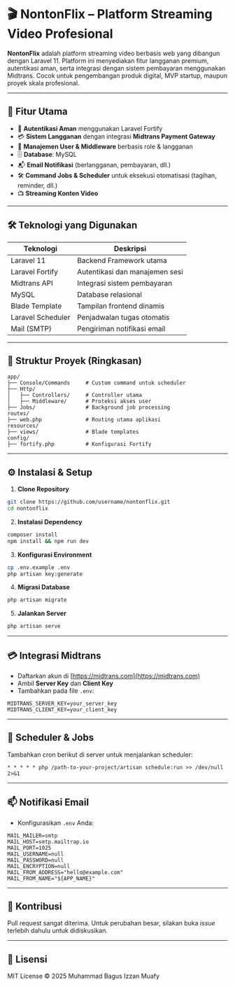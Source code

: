 # 🎬 NontonFlix – Platform Streaming Video Profesional

**NontonFlix** adalah platform streaming video berbasis web yang dibangun dengan Laravel 11. Platform ini menyediakan fitur langganan premium, autentikasi aman, serta integrasi dengan sistem pembayaran menggunakan Midtrans. Cocok untuk pengembangan produk digital, MVP startup, maupun proyek skala profesional.

---

## 🚀 Fitur Utama

- 🔐 **Autentikasi Aman** menggunakan Laravel Fortify
- 💳 **Sistem Langganan** dengan integrasi **Midtrans Payment Gateway**
- 🧠 **Manajemen User & Middleware** berbasis role & langganan
- 🗄️ **Database**: MySQL
- 📬 **Email Notifikasi** (berlangganan, pembayaran, dll.)
- 🛠️ **Command Jobs & Scheduler** untuk eksekusi otomatisasi (tagihan, reminder, dll.)
- 📺 **Streaming Konten Video**

---

## 🛠️ Teknologi yang Digunakan

| Teknologi         | Deskripsi                         |
|-------------------|-----------------------------------|
| Laravel 11        | Backend Framework utama           |
| Laravel Fortify   | Autentikasi dan manajemen sesi    |
| Midtrans API      | Integrasi sistem pembayaran       |
| MySQL             | Database relasional               |
| Blade Template    | Tampilan frontend dinamis         |
| Laravel Scheduler | Penjadwalan tugas otomatis        |
| Mail (SMTP)       | Pengiriman notifikasi email       |

---

## 📂 Struktur Proyek (Ringkasan)

```
app/
├── Console/Commands     # Custom command untuk scheduler
├── Http/
│   ├── Controllers/     # Controller utama
│   ├── Middleware/      # Proteksi akses user
├── Jobs/                # Background job processing
routes/
├── web.php              # Routing utama aplikasi
resources/
├── views/               # Blade templates
config/
├── fortify.php          # Konfigurasi Fortify
```

---

## ⚙️ Instalasi & Setup

1. **Clone Repository**
```bash
git clone https://github.com/username/nontonflix.git
cd nontonflix
```

2. **Instalasi Dependency**
```bash
composer install
npm install && npm run dev
```

3. **Konfigurasi Environment**
```bash
cp .env.example .env
php artisan key:generate
```

4. **Migrasi Database**
```bash
php artisan migrate
```

5. **Jalankan Server**
```bash
php artisan serve
```

---

## 💳 Integrasi Midtrans

- Daftarkan akun di [https://midtrans.com](https://midtrans.com)
- Ambil **Server Key** dan **Client Key**
- Tambahkan pada file `.env`:
```
MIDTRANS_SERVER_KEY=your_server_key
MIDTRANS_CLIENT_KEY=your_client_key
```

---

## 📅 Scheduler & Jobs

Tambahkan cron berikut di server untuk menjalankan scheduler:

```
* * * * * php /path-to-your-project/artisan schedule:run >> /dev/null 2>&1
```

---

## 📫 Notifikasi Email

- Konfigurasikan `.env` Anda:
```
MAIL_MAILER=smtp
MAIL_HOST=smtp.mailtrap.io
MAIL_PORT=1025
MAIL_USERNAME=null
MAIL_PASSWORD=null
MAIL_ENCRYPTION=null
MAIL_FROM_ADDRESS="hello@example.com"
MAIL_FROM_NAME="${APP_NAME}"
```

---

## 🙌 Kontribusi

Pull request sangat diterima. Untuk perubahan besar, silakan buka *issue* terlebih dahulu untuk didiskusikan.

---

## 📄 Lisensi

MIT License © 2025 Muhammad Bagus Izzan Muafy
